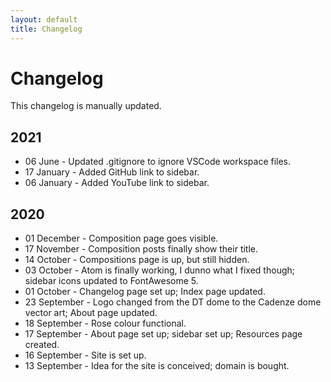 ```yaml
---
layout: default
title: Changelog
---
```


# Changelog

This changelog is manually updated.

## 2021

* 06 June - Updated .gitignore to ignore VSCode workspace files.
* 17 January - Added GitHub link to sidebar.
* 06 January - Added YouTube link to sidebar.

## 2020

* 01 December - Composition page goes visible.
* 17 November - Composition posts finally show their title.
* 14 October - Compositions page is up, but still hidden.
* 03 October - Atom is finally working, I dunno what I fixed though; sidebar icons updated to FontAwesome 5.
* 01 October - Changelog page set up; Index page updated.
* 23 September - Logo changed from the DT dome to the Cadenze dome vector art; About page updated.
* 18 September - Rose colour functional.
* 17 September - About page set up; sidebar set up; Resources page created.
* 16 September - Site is set up.
* 13 September - Idea for the site is conceived; domain is bought.

